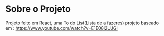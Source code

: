 # Sobre o Projeto
Projeto feito em React, uma To do List(Lista de a fazeres)
projeto baseado em : https://www.youtube.com/watch?v=E1E08i2UJGI
